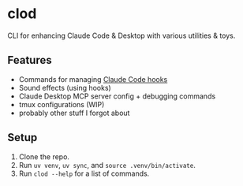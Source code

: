 # clod
CLI for enhancing Claude Code & Desktop with various utilities & toys.

## Features
- Commands for managing [Claude Code hooks](https://docs.anthropic.com/en/docs/claude-code/hooks)
- Sound effects (using hooks)
- Claude Desktop MCP server config + debugging commands
- tmux configurations (WIP)
- probably other stuff I forgot about

## Setup
1. Clone the repo.
2. Run `uv venv`, `uv sync`, and `source .venv/bin/activate`.
3. Run `clod --help` for a list of commands.
